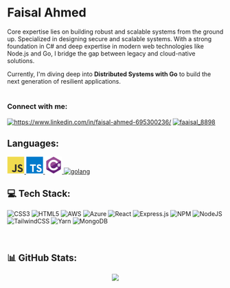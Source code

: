 <!DOCTYPE HTML>
<html>
 <head>
 
</head>
<h1 align="left">Faisal Ahmed</h1>

Core expertise lies on building robust and scalable systems from the ground up. Specialized in designing secure and scalable systems. With a strong foundation in C# and deep expertise in modern web technologies like Node.js and Go, I bridge the gap between legacy and cloud-native solutions.

Currently, I'm diving deep into **Distributed Systems with Go** to build the next generation of resilient applications.
<br>
<br>


<h3 align="left">Connect with me:</h3>
<p align="left">
 <a href="https://www.linkedin.com/in/faisal-ahmed-695300236/" target="blank"><img align="center" src="https://raw.githubusercontent.com/rahuldkjain/github-profile-readme-generator/master/src/images/icons/Social/linked-in-alt.svg" alt="https://www.linkedin.com/in/faisal-ahmed-695300236/" height="30" width="40" /></a>
 <a href="https://twitter.com/faaisal_8898" target="blank"><img align="center" src="https://raw.githubusercontent.com/rahuldkjain/github-profile-readme-generator/master/src/images/icons/Social/twitter.svg" alt="faaisal_8898" height="30" width="40" /></a>

 
 <!-- <a href="https://codeforces.com/profile/The_PrIME" target="blank"><img align="center" src="https://raw.githubusercontent.com/rahuldkjain/github-profile-readme-generator/master/src/images/icons/Social/codeforces.svg" alt="The PrIME" height="30" width="40" /></a>
 <a href="https://leetcode.com/The_PrIME/" target="blank"><img align="center" src="https://raw.githubusercontent.com/rahuldkjain/github-profile-readme-generator/master/src/images/icons/Social/leet-code.svg" alt="The PrIME" height="30" width="40" /></a> -->
</p>


## Languages:
<p align="left">
 <!--<a href="https://www.java.com" target="_blank" rel="noreferrer"> <img src="https://raw.githubusercontent.com/devicons/devicon/master/icons/java/java-original.svg" alt="java" width="40" height="40"/> </a> -->
 <a href="https://developer.mozilla.org/en-US/docs/Web/JavaScript" target="_blank" rel="noreferrer"> <img src="https://raw.githubusercontent.com/devicons/devicon/master/icons/javascript/javascript-original.svg" alt="javascript" width="40" height="40"/> </a>   
 <a href="https://www.typescriptlang.org/" target="_blank" rel="noreferrer"> <img src="https://raw.githubusercontent.com/devicons/devicon/master/icons/typescript/typescript-original.svg" alt="typescript" width="40" height="40"/>
 <a href="https://learn.microsoft.com/en-us/dotnet/csharp/" target="_blank" rel="noreferrer"> <img src="https://raw.githubusercontent.com/devicons/devicon/master/icons/csharp/csharp-original.svg" alt="C#" width="40" height="40"/>
 <a href="https://www.rust-lang.org/" target="_blank" rel="noreferrer"> <img src="https://cdn.jsdelivr.net/gh/devicons/devicon@latest/icons/go/go-original-wordmark.svg" alt="golang" width="40" height="40"/> </a>  
</p>

## 💻 Tech Stack:

![CSS3](https://img.shields.io/badge/css3-%231572B6.svg?style=for-the-badge&logo=css3&logoColor=white) ![HTML5](https://img.shields.io/badge/html5-%23E34F26.svg?style=for-the-badge&logo=html5&logoColor=white)  ![AWS](https://img.shields.io/badge/AWS-%23FF9900.svg?style=for-the-badge&logo=amazon-aws&logoColor=white) ![Azure](https://img.shields.io/badge/azure-%230072C6.svg?style=for-the-badge&logo=azure-devops&logoColor=white) ![React](https://img.shields.io/badge/react-%2320232a.svg?style=for-the-badge&logo=react&logoColor=%2361DAFB) ![Express.js](https://img.shields.io/badge/express.js-%23404d59.svg?style=for-the-badge&logo=express&logoColor=%2361DAFB) ![NPM](https://img.shields.io/badge/NPM-%23000000.svg?style=for-the-badge&logo=npm&logoColor=white) ![NodeJS](https://img.shields.io/badge/node.js-6DA55F?style=for-the-badge&logo=node.js&logoColor=white) ![TailwindCSS](https://img.shields.io/badge/tailwindcss-%2338B2AC.svg?style=for-the-badge&logo=tailwind-css&logoColor=white) ![Yarn](https://img.shields.io/badge/yarn-%232C8EBB.svg?style=for-the-badge&logo=yarn&logoColor=white) ![MongoDB](https://img.shields.io/badge/MongoDB-%234ea94b.svg?style=for-the-badge&logo=mongodb&logoColor=white)
<br><br><br>
## 📊 GitHub Stats:


<p align="center">
 <img src="https://github-readme-stats.vercel.app/api?username=Faisal-8898&theme=nightowl&show_icons=true&hide_border=true&count_private=true">
</p>

</html>
